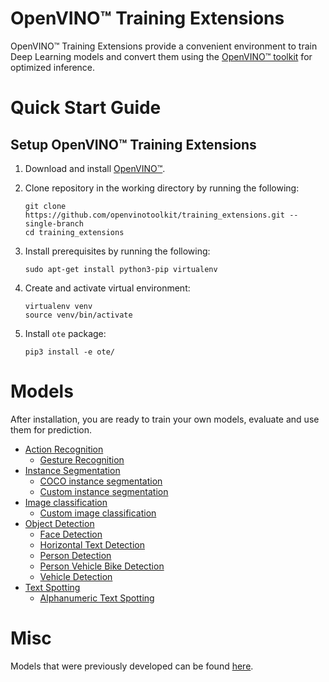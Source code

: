 # OpenVINO™ Training Extensions

OpenVINO™ Training Extensions provide a convenient environment to train
Deep Learning models and convert them using the [OpenVINO™
toolkit](https://software.intel.com/en-us/openvino-toolkit) for optimized
inference.

# Quick Start Guide

## Setup OpenVINO™ Training Extensions

1. Download and install [OpenVINO™](https://software.intel.com/en-us/openvino-toolkit).

2. Clone repository in the working directory by running the following:

    ```
    git clone https://github.com/openvinotoolkit/training_extensions.git --single-branch
    cd training_extensions
    ```

3. Install prerequisites by running the following:

    ```
    sudo apt-get install python3-pip virtualenv
    ```

4. Create and activate virtual environment:
    ```
    virtualenv venv
    source venv/bin/activate
    ```

5. Install `ote` package:
    ```
    pip3 install -e ote/
    ```

# Models

After installation, you are ready to train your own models, evaluate and use
them for prediction.

* [Action Recognition](models/action_recognition_2)
  - [Gesture Recognition](models/action_recognition_2/model_templates/gesture-recognition)
* [Instance Segmentation](models/instance_segmentation)
  - [COCO instance segmentation](models/instance_segmentation/model_templates/coco-instance-segmentation/readme.md)
  - [Custom instance segmentation](models/instance_segmentation/model_templates/custom-instance-segmentation/readme.md)
* [Image classification](models/image_classification)
  - [Custom image classification](models/image_classification/model_templates/custom-classification/README.md)
* [Object Detection](models/object_detection)
  - [Face Detection](models/object_detection/model_templates/face-detection)
  - [Horizontal Text Detection](models/object_detection/model_templates/horizontal-text-detection/)
  - [Person Detection](models/object_detection/model_templates/person-detection/)
  - [Person Vehicle Bike Detection](models/object_detection/model_templates/person-vehicle-bike-detection)
  - [Vehicle Detection](models/object_detection/model_templates/vehicle-detection)
* [Text Spotting](models/text_spotting)
  - [Alphanumeric Text Spotting](models/text_spotting/model_templates/alphanumeric-text-spotting/readme.md)

# Misc

Models that were previously developed can be found [here](misc/README.md).
